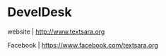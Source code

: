 DevelDesk
=========

website | http://www.textsara.org

Facebook | https://www.facebook.com/textsara.org
